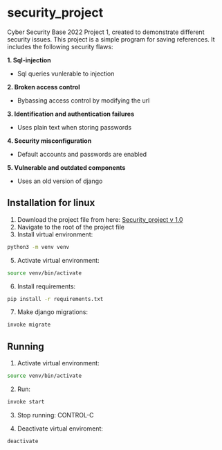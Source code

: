 # security_project

Cyber Security Base 2022 Project 1, created to demonstrate different security issues.
This project is a simple program for saving references. It includes the following security flaws:

**1. Sql-injection**
- Sql queries vunlerable to injection

**2. Broken access control**
- Bybassing access control by modifying the url

**3. Identification and authentication failures**
- Uses plain text when storing passwords

**4. Security misconfiguration**
- Default accounts and passwords are enabled

**5. Vulnerable and outdated components** 
- Uses an old version of django

## Installation for linux

1. Download the project file from here:
[Security_project v 1.0](https://github.com/ellaverak/security_project/releases/tag/security_project)
2. Navigate to the root of the project file
4. Install virtual environment:
```bash
python3 -m venv venv
```
5. Activate virtual environment:
```bash
source venv/bin/activate
```
6. Install requirements:
```bash
pip install -r requirements.txt
```
7. Make django migrations:
```bash
invoke migrate
```
## Running

1. Activate virtual environment:
```bash
source venv/bin/activate
```
2. Run:
```bash
invoke start
```
3. Stop running:
CONTROL-C

4. Deactivate virtual enviroment:
```bash
deactivate
```

